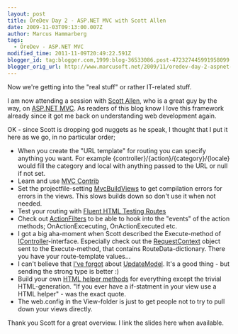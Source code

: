 ```yaml
---
layout: post
title: ÖreDev Day 2 - ASP.NET MVC with Scott Allen
date: 2009-11-03T09:13:00.007Z
author: Marcus Hammarberg
tags:
  - ÖreDev - ASP.NET MVC
modified_time: 2011-11-09T20:49:22.591Z
blogger_id: tag:blogger.com,1999:blog-36533086.post-472327445991958099
blogger_orig_url: http://www.marcusoft.net/2009/11/oredev-day-2-aspnet-mvc-with-scott.html
---
```



Now we're getting into the "real stuff" or rather IT-related stuff.

I am now attending a session with [Scott
Allen](http://odetocode.com/blogs/scott/), who is a great guy by the
way, on [ASP.NET MVC](http://www.asp.net/mVC/). As readers of this blog
know I love this framework already since it got me back on understanding
web development again.

OK - since Scott is dropping god nuggets as he speak, I thought that I
put it here as we go, in no particular order;

- When you create the "URL template" for routing you can specify
    anything you want. For example
    {controller}/{action}/{category}/{locale} would fill the category
    and local with anything passed to the URL or null if not set.
- Learn and use [MVC Contrib](http://www.codeplex.com/MVCContrib)
- [](http://www.codeplex.com/MVCContrib)Set the projectfile-setting
    [MvcBuildViews](http://stackoverflow.com/questions/383192/compile-views-in-asp-net-mvc)
    to get compilation errors for errors in the views. This slows builds
    down so don't use it when not needed.
- Test your routing with [Fluent HTML Testing
    Routes](http://flux88.com/blog/fluent-route-testing-in-asp-net-mvc/)
- Check out
    [ActionFilters](http://www.asp.net/LEARN/mvc/tutorial-14-cs.aspx) to
    be able to hook into the "events" of the action methods;
    OnActionExcecuting, OnActionExecuted etc.
- I got a big aha-moment when Scott described the Execute-method of
    [IController](http://msdn.microsoft.com/en-us/library/dd504937(VS.100).aspx)-interface.
    Especially check out the
    [RequestContext](http://msdn.microsoft.com/en-us/library/system.web.routing.requestcontext(VS.100).aspx)
    object sent to the Execute-method, that contains
    RouteData-dictionary. There you have your route-template values...
- I can't believe that [I've
    forgot](http://www.marcusoft.net/2009/03/updatemodel-formcollection-and-unit_5466.html)
    about
    [UpdateModel](http://davidhayden.com/blog/dave/archive/2008/09/08/ASPNETMVCUpdateModelTryUpdateModelDataBinding.aspx).
    It's a good thing - but sending the strong type is better :)
- Build your own [HTML helper
    methods](http://www.asp.net/learn/mvc/tutorial-09-cs.aspx) for
    everything except the trivial HTML-generation. "If you ever have a
    if-statment in your view use a HTML helper" - was the exact quote.
- The web.config in the View-folder is just to get people not to try
    to pull down your views directly.

Thank you Scott for a great overview. I link the slides here when
available.

